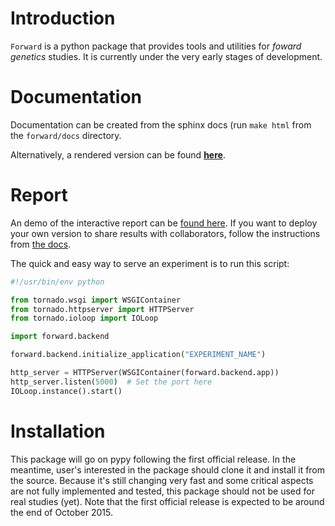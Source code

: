 # Introduction

`Forward` is a python package that provides tools and utilities for _foward
genetics_ studies. It is currently under the very early stages of development.

# Documentation

Documentation can be created from the sphinx docs (run ``make html`` from the
``forward/docs`` directory.

Alternatively, a rendered version can be found 
__[here](http://legaultmarc.github.io/forward)__.

# Report

An demo of the interactive report can be
[found here](http://www.statgen.org/forward/fto). If you want to deploy your
own version to share results with collaborators, follow the instructions from
[the docs](http://legaultmarc.github.io/forward).

The quick and easy way to serve an experiment is to run this script:

```python
#!/usr/bin/env python

from tornado.wsgi import WSGIContainer
from tornado.httpserver import HTTPServer
from tornado.ioloop import IOLoop

import forward.backend

forward.backend.initialize_application("EXPERIMENT_NAME")

http_server = HTTPServer(WSGIContainer(forward.backend.app))
http_server.listen(5000)  # Set the port here
IOLoop.instance().start()
```

# Installation

This package will go on pypy following the first official release. In the
meantime, user's interested in the package should clone it and install it
from the source. Because it's still changing very fast and some critical
aspects are not fully implemented and tested, this package should not be used
for real studies (yet).
Note that the first official release is expected to be around the end of
October 2015.
